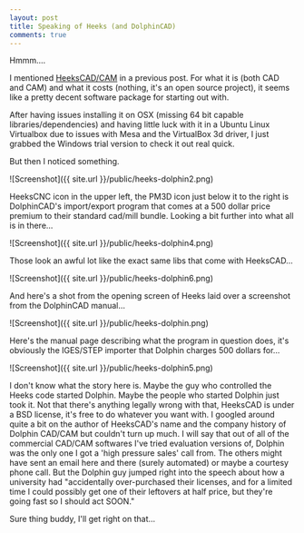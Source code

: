 ```yaml
---
layout: post
title: Speaking of Heeks (and DolphinCAD)
comments: true
---
```


<p class="message">
Hmmm....
</p>

I mentioned [HeeksCAD/CAM](https://github.com/Heeks/heekscad) in a previous post.  For what it is (both CAD and CAM) and what it costs (nothing, it's an open source project), it seems like a pretty decent software package for starting out with.

After having issues installing it on OSX (missing 64 bit capable libraries/dependencies) and having little luck with it in a Ubuntu Linux Virtualbox due to issues with Mesa and the VirtualBox 3d driver, I just grabbed the Windows trial version to check it out real quick.

But then I noticed something.

![Screenshot]({{ site.url }}/public/heeks-dolphin2.png)

HeeksCNC icon in the upper left, the PM3D icon just below it to the right is DolphinCAD's import/export program that comes at a 500 dollar price premium to their standard cad/mill bundle.  Looking a bit further into what all is in there...

![Screenshot]({{ site.url }}/public/heeks-dolphin4.png)

Those look an awful lot like the exact same libs that come with HeeksCAD...

![Screenshot]({{ site.url }}/public/heeks-dolphin6.png)

And here's a shot from the opening screen of Heeks laid over a screenshot from the DolphinCAD manual...

![Screenshot]({{ site.url }}/public/heeks-dolphin.png)

Here's the manual page describing what the program in question does, it's obviously the IGES/STEP importer that Dolphin charges 500 dollars for...

![Screenshot]({{ site.url }}/public/heeks-dolphin5.png)

I don't know what the story here is.  Maybe the guy who controlled the Heeks code started Dolphin.  Maybe the people who started Dolphin just took it.  Not that there's anything legally wrong with that, HeeksCAD is under a BSD license, it's free to do whatever you want with.  I googled around quite a bit on the author of HeeksCAD's name and the company history of Dolphin CAD/CAM but couldn't turn up much.  I will say that out of all of the commercial CAD/CAM softwares I've tried evaluation versions of, Dolphin was the only one I got a 'high pressure sales' call from.  The others might have sent an email here and there (surely automated) or maybe a courtesy phone call.  But the Dolphin guy jumped right into the speech about how a university had "accidentally over-purchased their licenses, and for a limited time I could possibly get one of their leftovers at half price, but they're going fast so I should act SOON."  

Sure thing buddy, I'll get right on that...
